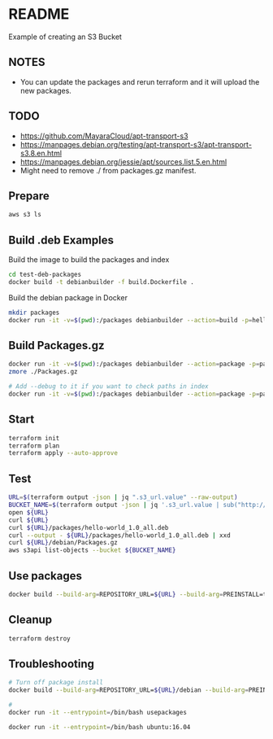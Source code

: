 # README

Example of creating an S3 Bucket  

## NOTES

* You can update the packages and rerun terraform and it will upload the new packages.  

## TODO  

* https://github.com/MayaraCloud/apt-transport-s3
* https://manpages.debian.org/testing/apt-transport-s3/apt-transport-s3.8.en.html
* https://manpages.debian.org/jessie/apt/sources.list.5.en.html
* Might need to remove ./ from packages.gz manifest.

## Prepare

```sh
aws s3 ls
```

## Build .deb Examples

Build the image to build the packages and index  

```sh
cd test-deb-packages 
docker build -t debianbuilder -f build.Dockerfile . 
```

Build the debian package in Docker

```sh
mkdir packages
docker run -it -v=$(pwd):/packages debianbuilder --action=build -p=hello-world -o=./packages/   
```

## Build Packages.gz

```sh
docker run -it -v=$(pwd):/packages debianbuilder --action=package -p=packages
zmore ./Packages.gz    

# Add --debug to it if you want to check paths in index
docker run -it -v=$(pwd):/packages debianbuilder --action=package -p=packages --debug
```

## Start

```sh
terraform init
terraform plan
terraform apply --auto-approve
```

## Test

```sh
URL=$(terraform output -json | jq ".s3_url.value" --raw-output)
BUCKET_NAME=$(terraform output -json | jq '.s3_url.value | sub("http://"; "") | split(".")[0]' --raw-output)
open ${URL}  
curl ${URL}
curl ${URL}/packages/hello-world_1.0_all.deb
curl --output - ${URL}/packages/hello-world_1.0_all.deb | xxd
curl ${URL}/debian/Packages.gz
aws s3api list-objects --bucket ${BUCKET_NAME}
```

## Use packages

```sh
docker build --build-arg=REPOSITORY_URL=${URL} --build-arg=PREINSTALL=true -t usepackages --no-cache -f ./test-deb-packages/usepackages.Dockerfile .
```

## Cleanup

```sh
terraform destroy
```

## Troubleshooting

```sh
# Turn off package install 
docker build --build-arg=REPOSITORY_URL=${URL}/debian --build-arg=PREINSTALL=false -t usepackages --no-cache -f ./test-deb-packages/usepackages.Dockerfile .

# 
docker run -it --entrypoint=/bin/bash usepackages

docker run -it --entrypoint=/bin/bash ubuntu:16.04 
```
